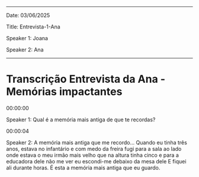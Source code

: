 ---

Date: 03/06/2025

Title: Entrevista-1-Ana

Speaker 1: Joana

Speaker 2: Ana

----

# Transcrição Entrevista da Ana - Memórias impactantes

00:00:00 

Speaker 1: Qual é a memória mais antiga de que te recordas? 

00:00:04

Speaker 2: A memória mais antiga que me recordo... Quando 
eu tinha três anos, estava no infantário e com medo da freira fugi para a sala ao lado onde estava 
o meu irmão mais velho que na altura tinha cinco e para a educadora dele não me ver eu escondi-me 
debaixo da mesa dele E fiquei ali durante horas. É esta a memória mais antiga que eu guardo.  
